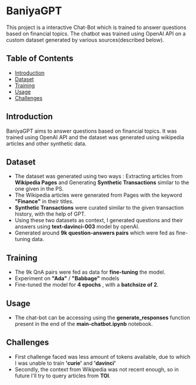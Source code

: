 # BaniyaGPT
This project is a interactive Chat-Bot which is trained to answer questions based on financial topics. 
The chatbot was trained using OpenAI API on a custom dataset generated by various sources(described below).

## Table of Contents
- [Introduction](#introduction)
- [Dataset](#dataset)
- [Training](#training)
- [Usage](#usage)
- [Challenges](#challenges)

## Introduction
BaniyaGPT aims to answer questions based on financial topics.
It was trained using OpenAI API and the dataset was generated using wikipedia articles and other synthetic data.

## Dataset
- The dataset was generated using two ways : Extracting articles from **Wikipedia Pages** and Generating **Synthetic Transactions** similar to the one given in the PS.
- The Wikipedia articles were generated from Pages with the keyword **"Finance"** in their titles.
- **Synthetic Transactions** were curated similar to the given transaction history, with the help of GPT.
- Using these two datasets as context, I generated questions and their answers using **text-davinci-003** model by openAI.
- Generated around **9k question-answers pairs** which were fed as fine-tuning data.

## Training
- The 9k QnA pairs were fed as data for **fine-tuning** the model.
- Experiment on **"Ada"** / **"Babbage"** models 
- Fine-tuned the model for **4 epochs** , with a **batchsize of 2**.

## Usage
- The chat-bot can be accessing using the **generate_responses** function present in the end of the **main-chatbot.ipynb** notebook.

## Challenges
- First challenge faced was less amount of tokens available, due to which I was unable to train **'curie'** and **'davinci'**
- Secondly, the context from Wikipedia was not recent enough, so in future I'll try to query articles from **TOI**.
